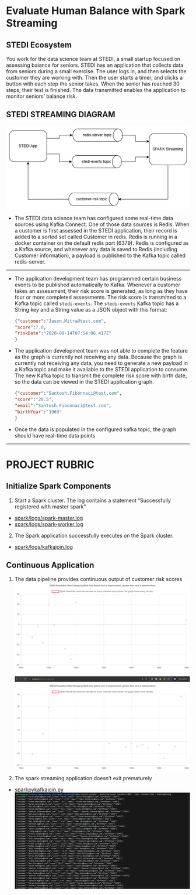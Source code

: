 # Evaluate Human Balance with Spark Streaming
## STEDI Ecosystem

You work for the data science team at STEDI, a small startup focused on assessing balance for seniors. STEDI has an application that collects data from seniors during a small exercise. The user logs in, and then selects the customer they are working with. Then the user starts a timer, and clicks a button with each step the senior takes. When the senior has reached 30 steps, their test is finished. The data transmitted enables the application to monitor seniors’ balance risk. 

## STEDI STREAMING DIAGRAM
![STEDI-Project.png](images/STEDI-Project.png)

* The STEDI data science team has configured some real-time data sources using Kafka Connect. One of those data sources is Redis. When a customer is first assessed in the STEDI application, their record  is added to a sorted set called Customer in redis. Redis is running in a docker container on the default redis port (6379). Redis is configured as a Kafka source, and whenever any data is saved to Redis (including Customer information), a payload is published to the Kafka topic called redis-server.
----
* The application development team has programmed certain business events to be published automatically to Kafka. Whenever a customer takes an assessment, their risk score is generated, as long as they have four or more completed assessments. The risk score is transmitted to a Kafka topic called `stedi-events`. The `stedi-events` Kafka topic has a String key and a String value as a JSON object with this format:

    ```json
    {"customer":"Jason.Mitra@test.com",
    "score":7.0,
    "riskDate":"2020-09-14T07:54:06.417Z"
    }
    ```
* The application development team was not able to complete the feature as the graph is currently not receiving any data. Because the graph is currently not receiving any data, you need to generate a new payload in a Kafka topic and make it available to the STEDI application to consume. The new Kafka topic to transmit the complete risk score with birth date, so the data can be viewed in the STEDI application graph.
    ```json
    {"customer":"Santosh.Fibonnaci@test.com",
    "score":"28.5",
    "email":"Santosh.Fibonnaci@test.com",
    "birthYear":"1963"
    } 
    ```
* Once the data is populated in the configured kafka topic, the graph should have real-time data points
----
# PROJECT RUBRIC

## Initialize Spark Components
1. Start a Spark cluster. The log contains a statement “Successfully registered with master spark”
- [spark/logs/spark-master.log](spark/logs/spark-master.log)
- [spark/logs/spark-worker.log](spark/logs/spark-worker.log)

2. The Spark application successfully executes on the Spark cluster.
- [spark/logs/kafkajoin.log](spark/logs/kafkajoin.log)


## Continuous Application
1. The data pipeline provides continuous output of customer risk scores
![risk-graph-1.png](images/risk-graph-1.png)
![risk-graph-2.png](images/risk-graph-2.png)
2. The spark streaming application doesn’t exit prematurely  
- [sparkpykafkajoin.py](sparkpykafkajoin.py)
![customer-risk.png](images/customer-risk.png)

